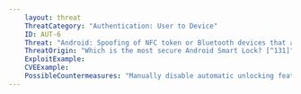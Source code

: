 ```yaml
---
    layout: threat
    ThreatCategory: "Authentication: User to Device"
    ID: AUT-6
    Threat: "Android: Spoofing of NFC token or Bluetooth devices that automatically unlock the mobile device, or keeps a mobile device unlocked (e.g., Android Smartlock)"
    ThreatOrigin: "Which is the most secure Android Smart Lock? [^131]"
    ExploitExample:
    CVEExample:
    PossibleCountermeasures: "Manually disable automatic unlocking feature or set policy if possible."
---
```

